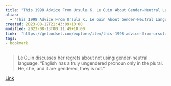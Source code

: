 ```yaml
---
title: "This 1998 Advice From Ursula K. Le Guin About Gender-Neutral Language Is Still Relevant."
alias:
  - "This 1998 Advice From Ursula K. Le Guin About Gender-Neutral Language Is Still Relevant."
created: 2023-08-12T21:43:09+10:00
modified: 2023-08-13T00:11:49+10:00
link:  "https://getpocket.com/explore/item/this-1998-advice-from-ursula-k-le-guin-about-gender-neutral-language-is-still-relevant"
tags:
- bookmark
---
```


> Le Guin discusses her regrets about not using gender-neutral language. “English has a truly ungendered pronoun only in the plural. He, she, and it are gendered, they is not.”

[Link](https://getpocket.com/explore/item/this-1998-advice-from-ursula-k-le-guin-about-gender-neutral-language-is-still-relevant)